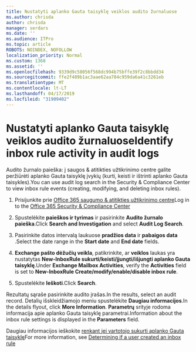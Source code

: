```yaml
---
title: Nustatyti aplanko Gauta taisyklę veiklos audito žurnaluose
ms.author: chrisda
author: chrisda
manager: serdars
ms.date: ''
ms.audience: ITPro
ms.topic: article
ROBOTS: NOINDEX, NOFOLLOW
localization_priority: Normal
ms.custom: 1368
ms.assetid: ''
ms.openlocfilehash: 9339d9c58056f568dc994b75bffe39f2c8bbdd34
ms.sourcegitcommit: ffe2f489b1ac3aae62aa784c959da6a41c3261eb
ms.translationtype: MT
ms.contentlocale: lt-LT
ms.lasthandoff: 04/17/2019
ms.locfileid: "31909402"
---
```

# <a name="identify-inbox-rule-activity-in-audit-logs"></a><span data-ttu-id="2b635-102">Nustatyti aplanko Gauta taisyklę veiklos audito žurnaluose</span><span class="sxs-lookup"><span data-stu-id="2b635-102">Identify inbox rule activity in audit logs</span></span>

<span data-ttu-id="2b635-103">Audito žurnalo paieška: į saugos & atitikties užtikrinimo centre galite peržiūrėti aplanko Gauta taisyklę įvykių (kurti, keisti ir ištrinti aplanko Gauta taisykles).</span><span class="sxs-lookup"><span data-stu-id="2b635-103">You can use audit log search in the Security & Compliance Center to view inbox rule events (creating, modifying, and deleting inbox rules).</span></span>

1. <span data-ttu-id="2b635-104">Prisijunkite prie [Office 365 saugumo & atitikties užtikrinimo centre](https://protection.office.com/)</span><span class="sxs-lookup"><span data-stu-id="2b635-104">Log in to the [Office 365 Security & Compliance Center](https://protection.office.com/)</span></span>

2. <span data-ttu-id="2b635-105">Spustelėkite **paieškos ir tyrimas** ir pasirinkite **Audito žurnalo paieška**.</span><span class="sxs-lookup"><span data-stu-id="2b635-105">Click **Search and Investigation** and select **Audit Log Search**.</span></span>

3. <span data-ttu-id="2b635-106">Pasirinkite datos intervalą laukuose **pradžios data** ir **pabaigos data** .</span><span class="sxs-lookup"><span data-stu-id="2b635-106">Select the date range in the **Start date** and **End date** fields.</span></span>

4. <span data-ttu-id="2b635-107">**Exchange pašto dėžučių veikla**, patikrinkite, ar **veiklos** laukas yra nustatytas **New-InboxRule sukurti/keisti/įjungti/išjungti aplanko Gauta taisyklę**.</span><span class="sxs-lookup"><span data-stu-id="2b635-107">Under **Exchange Mailbox Activities**, verify the **Activities** field is set to **New-InboxRule Create/modify/enable/disable inbox rule**.</span></span>

5. <span data-ttu-id="2b635-108">Spustelėkite **Ieškoti**.</span><span class="sxs-lookup"><span data-stu-id="2b635-108">Click **Search**.</span></span>

<span data-ttu-id="2b635-109">Rezultatų sąraše pasirinkite audito įrašas.</span><span class="sxs-lookup"><span data-stu-id="2b635-109">In the results, select an audit record.</span></span> <span data-ttu-id="2b635-110">Detalių išskleidžiamojo meniu spustelėkite **Daugiau informacijos**.</span><span class="sxs-lookup"><span data-stu-id="2b635-110">In the details flyout, click **More Information**.</span></span> <span data-ttu-id="2b635-111">**Parametrų** srityje rodoma informacija apie aplanko Gauta taisyklę parametrai.</span><span class="sxs-lookup"><span data-stu-id="2b635-111">Information about the inbox rule settings is displayed in the **Parameters** field.</span></span>

<span data-ttu-id="2b635-112">Daugiau informacijos ieškokite [renkant jei vartotojo sukurti aplanko Gauta taisyklę](https://docs.microsoft.com//office365/securitycompliance/auditing-troubleshooting-scenarios#determining-if-a-user-created-an-inbox-rule)</span><span class="sxs-lookup"><span data-stu-id="2b635-112">For more information, see [Determining if a user created an inbox rule](https://docs.microsoft.com//office365/securitycompliance/auditing-troubleshooting-scenarios#determining-if-a-user-created-an-inbox-rule)</span></span>
